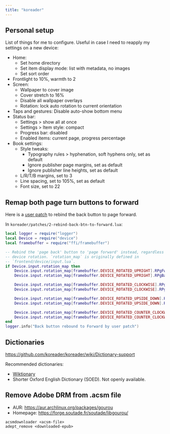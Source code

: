 ```yaml
---
title: "koreader"
---
```


## Personal setup

List of things for me to configure. Useful in case I need to reapply my settings on a new device:

- Home:
    - Set home directory
    - Set item display mode: list with metadata, no images
    - Set sort order
- Frontlight to 10%, warmth to 2
- Screen:
    - Wallpaper to cover image
    - Cover stretch to 16%
    - Disable all wallpaper overlays
    - Rotation: lock auto rotation to current orientation
- Taps and gestures: Disable auto-show bottom menu
- Status bar:
    - Settings > show all at once
    - Settings > Item style: compact
    - Progress bar: disabled
    - Enabled items: current page, progress percentage
- Book settings:
    - Style tweaks:
        - Typography rules > hyphenation, soft hyphens only, set as default
        - Ignore publisher page margins, set as default
        - Ignore publisher line heights, set as default
    - L/R/T/B margins, set to 3
    - Line spacing, set to 105%, set as default
    - Font size, set to 22

## Remap both page turn buttons to forward

Here is a [user patch](https://github.com/koreader/koreader/wiki/User-patches) to rebind the back button to page forward.

In `koreader/patches/2-rebind-back-btn-to-forward.lua`:

```lua
local logger = require("logger")
local Device = require("device")
local framebuffer = require("ffi/framebuffer")

-- Rebind the 'page back' button to 'page forward' instead, regardless of
-- device rotation. `rotation_map` is originally defined in
-- `frontend/device/input.lua`.
if Device.input.rotation_map then
    Device.input.rotation_map[framebuffer.DEVICE_ROTATED_UPRIGHT].RPgFwd = "RPgFwd"
    Device.input.rotation_map[framebuffer.DEVICE_ROTATED_UPRIGHT].RPgBack = "RPgFwd"

    Device.input.rotation_map[framebuffer.DEVICE_ROTATED_CLOCKWISE].RPgFwd = "RPgFwd"
    Device.input.rotation_map[framebuffer.DEVICE_ROTATED_CLOCKWISE].RPgBack = "RPgFwd"

    Device.input.rotation_map[framebuffer.DEVICE_ROTATED_UPSIDE_DOWN].RPgFwd = "RPgFwd"
    Device.input.rotation_map[framebuffer.DEVICE_ROTATED_UPSIDE_DOWN].RPgBack = "RPgFwd"

    Device.input.rotation_map[framebuffer.DEVICE_ROTATED_COUNTER_CLOCKWISE].RPgFwd = "RPgFwd"
    Device.input.rotation_map[framebuffer.DEVICE_ROTATED_COUNTER_CLOCKWISE].RPgBack = "RPgFwd"
end
logger.info("Back button rebound to Forward by user patch")
```

## Dictionaries

https://github.com/koreader/koreader/wiki/Dictionary-support

Recommended dictionaries:

- [Wiktionary](https://github.com/BoboTiG/ebook-reader-dict/releases/tag/en)
- Shorter Oxford English Dictionary (SOED). Not openly available.

## Remove Adobe DRM from .acsm file

- AUR: https://aur.archlinux.org/packages/gourou
- Homepage: https://forge.soutade.fr/soutade/libgourou/

```
acsmdownloader <acsm-file>
adept_remove <downloaded-epub>
```
